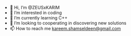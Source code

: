 - 👋 Hi, I’m @ZEUSxKARIM
- 👀 I’m interested in coding
- 🌱 I’m currently learning C++
- 💞️ I’m looking to cooperating in discovering new solutions
- 📫 How to reach me kareem.shamseldeen@gmail.com


<!---
ZEUSxKARIM/ZEUSxKARIM is a ✨ special ✨ repository because its `README.md` (this file) appears on your GitHub profile.
You can click the Preview link to take a look at your changes.
--->
